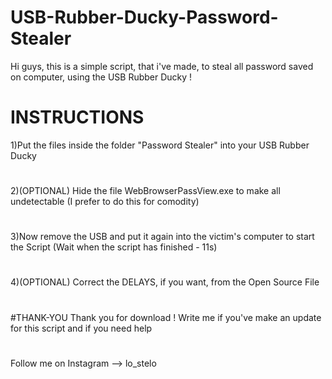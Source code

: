 # USB-Rubber-Ducky-Password-Stealer

Hi guys, this is a simple script, that i've made, to steal all password saved on computer, using the USB Rubber Ducky !

# INSTRUCTIONS

1)Put the files inside the folder "Password Stealer" into your USB Rubber Ducky 
#
2)(OPTIONAL) Hide the file WebBrowserPassView.exe to make all undetectable (I prefer to do this for comodity)
#
3)Now remove the USB and put it again into the victim's computer to start the Script (Wait when the script has finished - 11s)
#
4)(OPTIONAL) Correct the DELAYS, if you want, from the Open Source File
#
#THANK-YOU
Thank you for download ! Write me if you've make an update for this script and if you need help
#
Follow me on Instagram --> lo_stelo

